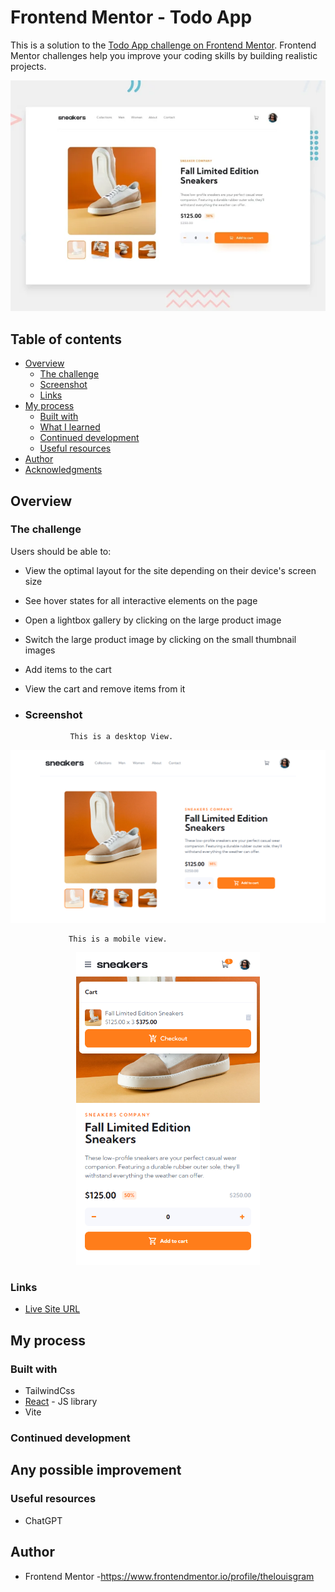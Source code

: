 # Frontend Mentor - Todo App

This is a solution to the [Todo App challenge on Frontend Mentor](https://www.frontendmentor.io/challenges/ecommerce-product-page-UPsZ9MJp6).
Frontend Mentor challenges help you improve your coding skills by building realistic projects.

<img src="https://github.com/thelouisgram/e-commerce-product-page/blob/main/e-commerce-product-page/src/assets/e-commerce-product-page-challenge.webp">


## Table of contents

- [Overview](#overview)
  - [The challenge](#the-challenge)
  - [Screenshot](#screenshot)
  - [Links](#links)
- [My process](#my-process)
  - [Built with](#built-with)
  - [What I learned](#what-i-learned)
  - [Continued development](#continued-development)
  - [Useful resources](#useful-resources)
- [Author](#author)
- [Acknowledgments](#acknowledgments)

## Overview

### The challenge

Users should be able to:

- View the optimal layout for the site depending on their device's screen size
- See hover states for all interactive elements on the page
- Open a lightbox gallery by clicking on the large product image
- Switch the large product image by clicking on the small thumbnail images
- Add items to the cart
- View the cart and remove items from it
- ### Screenshot

                This is a desktop View.
                 
<img src="https://github.com/thelouisgram/e-commerce-product-page/blob/main/e-commerce-product-page/src/assets/e-commerce-product-page-destop-view.png">

                 This is a mobile view.
                 
  <p align="center">
   <img src="https://github.com/thelouisgram/e-commerce-product-page/blob/main/e-commerce-product-page/src/assets/e-commerce-product-page-mobile-view.png" height="500px">
  </p>
  
### Links

- [Live Site URL]([https://to-do-app-tawny-sigma.vercel.app](https://e-commerce-product-page-six-phi.vercel.app/)/)

## My process

### Built with

- TailwindCss
- [React](https://reactjs.org/) - JS library
- Vite


### Continued development

Any possible improvement
-

### Useful resources

- ChatGPT

## Author
- Frontend Mentor -https://www.frontendmentor.io/profile/thelouisgram
